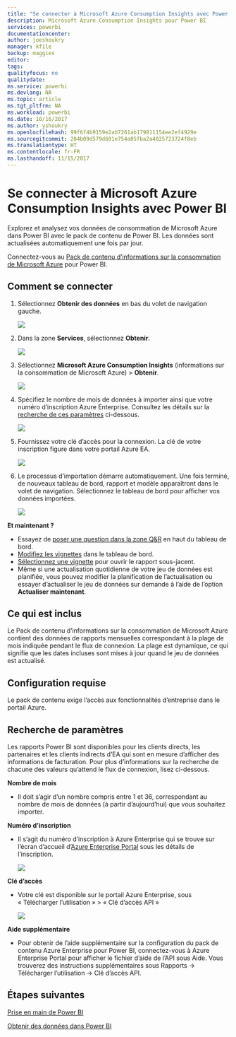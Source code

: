 ```yaml
---
title: "Se connecter à Microsoft Azure Consumption Insights avec Power BI"
description: Microsoft Azure Consumption Insights pour Power BI
services: powerbi
documentationcenter: 
author: joeshoukry
manager: kfile
backup: maggies
editor: 
tags: 
qualityfocus: no
qualitydate: 
ms.service: powerbi
ms.devlang: NA
ms.topic: article
ms.tgt_pltfrm: NA
ms.workload: powerbi
ms.date: 10/16/2017
ms.author: yshoukry
ms.openlocfilehash: 99f6f4b9159e2ab7261ab179811154ee2ef4929e
ms.sourcegitcommit: 284b09d579d601e754a05fba2a4025723724f8eb
ms.translationtype: HT
ms.contentlocale: fr-FR
ms.lasthandoff: 11/15/2017
---
```

# <a name="connect-to-microsoft-azure-consumption-insights-with-power-bi"></a>Se connecter à Microsoft Azure Consumption Insights avec Power BI
Explorez et analysez vos données de consommation de Microsoft Azure dans Power BI avec le pack de contenu de Power BI. Les données sont actualisées automatiquement une fois par jour.

Connectez-vous au [Pack de contenu d’informations sur la consommation de Microsoft Azure](https://app.powerbi.com/getdata/services/azureconsumption) pour Power BI.

## <a name="how-to-connect"></a>Comment se connecter
1. Sélectionnez **Obtenir des données** en bas du volet de navigation gauche.
   
    ![](media/service-connect-to-azure-consumption-insights/getdata.png)
2. Dans la zone **Services**, sélectionnez **Obtenir**.
   
   ![](media/service-connect-to-azure-consumption-insights/services.png)
3. Sélectionnez **Microsoft Azure Consumption Insights** (informations sur la consommation de Microsoft Azure) \> **Obtenir**. 
   
   ![](media/service-connect-to-azure-consumption-insights/mazureconsumption.png)
4. Spécifiez le nombre de mois de données à importer ainsi que votre numéro d’inscription Azure Enterprise. Consultez les détails sur la [recherche de ces paramètres](#FindingParams) ci-dessous.
   
    ![](media/service-connect-to-azure-consumption-insights/azureconsumptionparams.png)
5. Fournissez votre clé d’accès pour la connexion. La clé de votre inscription figure dans votre portail Azure EA. 
   
    ![](media/service-connect-to-azure-consumption-insights/msazureconsumptioncreds.png)
6. Le processus d’importation démarre automatiquement. Une fois terminé, de nouveaux tableau de bord, rapport et modèle apparaîtront dans le volet de navigation. Sélectionnez le tableau de bord pour afficher vos données importées.
   
   ![](media/service-connect-to-azure-consumption-insights/msazureconsumptiondashboard.png)

**Et maintenant ?**

* Essayez de [poser une question dans la zone Q&R](service-q-and-a.md) en haut du tableau de bord.
* [Modifiez les vignettes](service-dashboard-edit-tile.md) dans le tableau de bord.
* [Sélectionnez une vignette](service-dashboard-tiles.md) pour ouvrir le rapport sous-jacent.
* Même si une actualisation quotidienne de votre jeu de données est planifiée, vous pouvez modifier la planification de l’actualisation ou essayer d’actualiser le jeu de données sur demande à l’aide de l’option **Actualiser maintenant**.

## <a name="whats-included"></a>Ce qui est inclus
Le Pack de contenu d’informations sur la consommation de Microsoft Azure contient des données de rapports mensuelles correspondant à la plage de mois indiquée pendant le flux de connexion. La plage est dynamique, ce qui signifie que les dates incluses sont mises à jour quand le jeu de données est actualisé.

## <a name="system-requirements"></a>Configuration requise
Le pack de contenu exige l’accès aux fonctionnalités d’entreprise dans le portail Azure. 

<a name="FindingParams"></a>

## <a name="finding-parameters"></a>Recherche de paramètres
Les rapports Power BI sont disponibles pour les clients directs, les partenaires et les clients indirects d’EA qui sont en mesure d’afficher des informations de facturation. Pour plus d’informations sur la recherche de chacune des valeurs qu’attend le flux de connexion, lisez ci-dessous.

**Nombre de mois**

* Il doit s’agir d’un nombre compris entre 1 et 36, correspondant au nombre de mois de données (à partir d’aujourd’hui) que vous souhaitez importer.

**Numéro d’inscription**

* Il s’agit du numéro d’inscription à Azure Enterprise qui se trouve sur l’écran d’accueil d’[Azure Enterprise Portal](https://ea.azure.com/) sous les détails de l’inscription.
  
    ![](media/service-connect-to-azure-consumption-insights/params2.png)

**Clé d’accès**

* Votre clé est disponible sur le portail Azure Enterprise, sous « Télécharger l’utilisation » > « Clé d’accès API »
  
    ![](media/service-connect-to-azure-consumption-insights/creds2.png)

**Aide supplémentaire**

* Pour obtenir de l’aide supplémentaire sur la configuration du pack de contenu Azure Enterprise pour Power BI, connectez-vous à Azure Enterprise Portal pour afficher le fichier d’aide de l’API sous Aide. Vous trouverez des instructions supplémentaires sous Rapports -> Télécharger l’utilisation -> Clé d’accès API. 

## <a name="next-steps"></a>Étapes suivantes
[Prise en main de Power BI](service-get-started.md)

[Obtenir des données dans Power BI](service-get-data.md)


